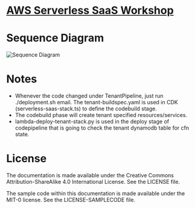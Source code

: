 # [AWS Serverless SaaS Workshop](https://catalog.us-east-1.prod.workshops.aws/workshops/b0c6ad36-0a4b-45d8-856b-8a64f0ac76bb/en-US/lab3/41-initialize-lab)

# Sequence Diagram
![Sequence Diagram](http://www.plantuml.com/plantuml/proxy?src=https://raw.githubusercontent.com/Guo-astro/multi-tenant-saas/main/infra-template/diagrams/tenant-design-themed.puml)




# Notes
- Whenever the code changed under TenantPipeline, just run ./deployment.sh email. The tenant-buildspec.yaml is used in CDK  (serverless-saas-stack.ts) to define the codebuild stage.
- The codebuild phase will create tenant specified resources/services.
- lambda-deploy-tenant-stack.py is used in the deploy stage of codepipeline that is going to check the tenant dynamodb table for cfn state.

# License
The documentation is made available under the Creative Commons Attribution-ShareAlike 4.0 International License. See the LICENSE file.

The sample code within this documentation is made available under the MIT-0 license. See the LICENSE-SAMPLECODE file.
